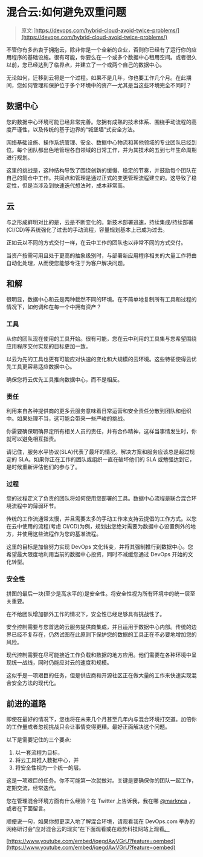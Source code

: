 # 混合云:如何避免双重问题

> 原文:[https://devops.com/hybrid-cloud-avoid-twice-problems/](https://devops.com/hybrid-cloud-avoid-twice-problems/)

不管你有多热衷于拥抱云，除非你是一个全新的企业，否则你已经有了运行你的应用程序的基础设施。很有可能，你要么在一个或多个数据中心租用空间。或者很久以前，您已经达到了临界点，并建立了一个或两个自己的数据中心。

无论如何，迁移到云将是一个过程。如果不是几年，你也要工作几个月。在此期间，您如何管理和保护位于多个环境中的资产—尤其是当这些环境完全不同时？

## 数据中心

您的数据中心环境可能已经非常完善。您拥有成熟的技术体系、围绕手动流程的高度严谨性，以及传统的基于边界的“城堡墙”式安全方法。

网络基础设施、操作系统管理、安全、数据中心物流和其他领域的专业团队已经到位。每个团队都出色地管理各自领域的日常工作，并为其技术的五到七年生命周期进行规划。

这里的挑战是，这种结构导致了围绕创新的缓慢、稳定的节奏，并鼓励每个团队在自己的筒仓中工作。共同点和管理是通过正式的变更管理流程建立的。这导致了稳定性，但是当涉及到快速迭代想法时，成本非常高。

## 云

与之形成鲜明对比的是，云是不断变化的。新技术部署迅速，持续集成/持续部署(CI/CD)等系统强化了过去的手动流程，容量规划基本上已成为过去。

正如云以不同的方式交付一样，在云中工作的团队也以非常不同的方式交付。

当资产按需可用且处于更高的抽象级别时，与部署新应用程序相关的大量工作将由自动化处理，从而使您能够专注于为客户解决问题。

## 和解

很明显，数据中心和云是两种截然不同的环境。在不简单地复制所有工具和过程的情况下，如何调和在每一个中拥有资产？

### 工具

从你的团队现在使用的工具开始。很有可能，您在云中利用的工具集与您希望围绕应用程序交付实现的目标更加一致。

以云为先的工具也更有可能应对快速的变化和大规模的云环境。这些特征使得云优先工具更容易适应数据中心。

确保您将云优先工具推向数据中心，而不是相反。

### 责任

利用来自各种提供商的更多云服务意味着日常运营和安全责任分散到团队和组织中。如果处理不当，这可能会带来一些严峻的挑战。

你需要确保明确界定所有相关人员的责任，并有合作精神，这样当事情发生时，你就可以避免相互指责。

请记住，服务水平协议(SLA)代表了最坏的情况。解决方案和服务应该总是超过规定的 SLA。如果你正在工作的团队或组织一直在破坏他们的 SLA 或勉强达到它，是时候重新评估他们的参与了。

### 过程

您的过程定义了负责的团队将如何使用您部署的工具。数据中心流程是联合混合环境流程中的薄弱环节。

传统的工作流通常太慢，并且需要太多的手动工作来支持云提倡的工作方式。以您在云中使用的流程(考虑 CI/CD)为例，规划出您绝对需要为数据中心设置例外的地方，并使用这些流程作为您的基准流程。

这里的目标是加倍努力实现 DevOps 文化转变，并将其强制推行到数据中心。您希望最大限度地利用当前的数据中心投资，同时不减缓您通过 DevOps 开始的文化转型。

### 安全性

拼图的最后一块(至少是高水平的)是安全性。将安全性视为所有环境中的统一层至关重要。

在不给团队增加额外工作的情况下，安全性已经足够具有挑战性了。

安全控制需要与您首选的云服务提供商集成，并且适用于数据中心内部。传统的边界已经不复存在，仍然试图在此原则下保护您的数据的工具正在不必要地增加您的风险。

现代控制需要在尽可能接近工作负载和数据的地方应用。他们需要在各种环境中呈现统一战线，同时仍能应对云的速度和规模。

这似乎是一项艰巨的任务，但是供应商和开源社区正在做大量的工作来快速实现混合安全方法的现代化。

## 前进的道路

即使在最好的情况下，您也将在未来几个月甚至几年内与混合环境打交道。加倍你的工作量或者忽视挑战只会让事情变得更糟。最好正面解决这个问题。

以下是需要记住的三个要点:

1.  以一套流程为目标，
2.  将云工具推入数据中心，并
3.  将安全性视为一个统一的层。

这是一项艰巨的任务。你不可能第一次就做对。关键是要确保你的团队一起工作，定期交流，经常迭代。

您在管理混合环境方面有什么经验？在 Twitter 上告诉我，我在哪 [@marknca](https://twitter.com/marknca) ，或者在下面留言。

顺便说一句，如果你想更深入地了解混合环境，请观看我在 DevOps.com 举办的网络研讨会“应对混合云的现实”在下面观看或在趋势科技网站上观看[。](http://aws.trendmicro.com/webinar-handling-realities-hybrid-cloud/)

[https://www.youtube.com/embed/iqegdAwVGrU?feature=oembed](https://www.youtube.com/embed/iqegdAwVGrU?feature=oembed)